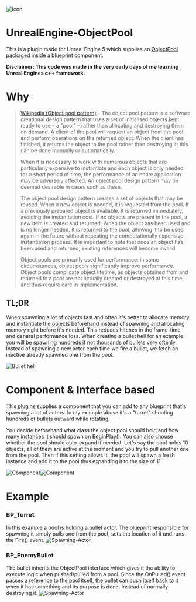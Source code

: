 ﻿![Icon](Resources/icon128.png)
 
 # UnrealEngine-ObjectPool 

This is a plugin made for Unreal Engine 5 which supplies an [ObjectPool](https://en.wikipedia.org/wiki/Object_pool_pattern) packaged inside a blueprint component.

**Disclaimer: This code was made in the very early days of me learning Unreal Engines c++ framework.**

# Why

>[Wikipedia (Object pool pattern)](https://en.wikipedia.org/wiki/Object_pool_pattern) - The object pool pattern is a software creational design pattern that uses a set of initialised objects kept ready to use – a "pool" – rather than allocating and destroying them on demand. A client of the pool will request an object from the pool and perform operations on the returned object. When the client has finished, it returns the object to the pool rather than destroying it; this can be done manually or automatically.
>
>When it is necessary to work with numerous objects that are particularly expensive to instantiate and each object is only needed for a short period of time, the performance of an entire application may be adversely affected. An object pool design pattern may be deemed desirable in cases such as these.
>
>The object pool design pattern creates a set of objects that may be reused. When a new object is needed, it is requested from the pool. If a previously prepared object is available, it is returned immediately, avoiding the instantiation cost. If no objects are present in the pool, a new item is created and returned. When the object has been used and is no longer needed, it is returned to the pool, allowing it to be used again in the future without repeating the computationally expensive instantiation process. It is important to note that once an object has been used and returned, existing references will become invalid.
>
>Object pools are primarily used for performance: in some circumstances, object pools significantly improve performance. Object pools complicate object lifetime, as objects obtained from and returned to a pool are not actually created or destroyed at this time, and thus require care in implementation.

## TL;DR
When spawning a lot of objects fast and often it's better to allocate memory and instantiate the objects beforehand instead of spawning and allocating memory right before it's needed. This reduces hitches in the frame-time and general performance loss. When creating a bullet hell for an example you will be spawning hundreds if not thousands of bullets very oftenly. Instead of spawning a new actor each time we fire a bullet, we fetch an inactive already spawned one from the pool.

![Bullet hell](Images/spawning-smaller.png)

# Component & Interface based
This plugins supplies a component that you can add to any blueprint that's spawning a lot of actors. In my example above it's a "turret" shooting hundreds of bullets outward while rotating.

You decide beforehand what class the object pool should hold and how many instances it should spawn on BeginPlay().
You can also choose whether the pool should auto-expand if needed. Let's say the pool holds 10 objects, all of them are active at the moment and you try to pull another one from the pool. Then if this setting allows it, the pool will spawn a fresh instance and add it to the pool thus expanding it to the size of 11.

![Component](Images/components.png)![Component](Images/details.png)

# Example

### BP_Turret
In this example a pool is holding a bullet actor. The blueprint responsible for spawning it simply pulls one from the pool, sets the location of it and runs the Fire() event.
![Spawning-Actor](Images/spawning-actor.png)


### BP_EnemyBullet
The bullet inherits the ObjectPool interface which gives it the ability to execute logic when pushed/pulled from a pool. Since the OnPulled() event passes a reference to the pool itself, the bullet can push itself back to it when it has something and its purpose is done. Instead of normally destroying it.
![Spawning-Actor](Images/bullet.png)


